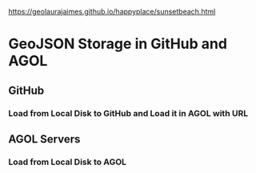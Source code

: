 https://geolaurajaimes.github.io/happyplace/sunsetbeach.html
# GeoJSON Storage in GitHub and AGOL
## GitHub
### Load from Local Disk to GitHub and Load it in AGOL with URL
## AGOL Servers
### Load from Local Disk to AGOL
